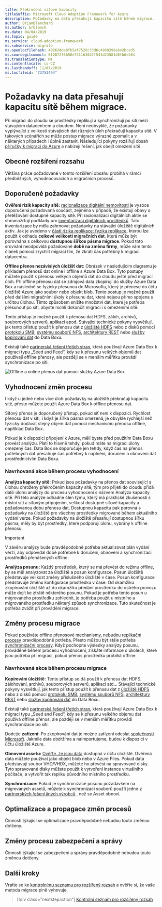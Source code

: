 ```yaml
---
title: Překročení síťové kapacity
titleSuffix: Microsoft Cloud Adoption Framework for Azure
description: Požadavky na data přesahují kapacitu sítě během migrace.
author: BrianBlanchard
ms.author: brblanch
ms.date: 04/04/2019
ms.topic: guide
ms.service: cloud-adoption-framework
ms.subservice: migrate
ms.openlocfilehash: 402628da8fb5af7526c33d6c4900298eb42bced5
ms.sourcegitcommit: 6f287276650e731163047f543d23581d8fb6e204
ms.translationtype: MT
ms.contentlocale: cs-CZ
ms.lasthandoff: 11/07/2019
ms.locfileid: "73753494"
---
```

# <a name="data-requirements-exceed-network-capacity-during-a-migration-effort"></a>Požadavky na data přesahují kapacitu sítě během migrace.

Při migraci do cloudu se prostředky replikují a synchronizují po síti mezi stávajícím datacentrem a cloudem. Není neobvyklé, že požadavky vyplývající z velikosti stávajících dat různých úloh překračují kapacitu sítě. V takových scénářích se může postup migrace výrazně zpomalit a v některých případech i úplně zastavit. Následující pokyny rozšiřují obsah [příručky k migraci do Azure](../azure-migration-guide/index.md) a nabízejí řešení, jak obejít omezení sítě.

## <a name="general-scope-expansion"></a>Obecné rozšíření rozsahu

Většina práce požadované v tomto rozšíření obsahu probíhá v rámci předběžných, vyhodnocovacích a migračních procesů.

## <a name="suggested-prerequisites"></a>Doporučené požadavky

**Ověření rizik kapacity sítě:** [racionalizace digitální nemovitosti](../../digital-estate/rationalize.md) je vysoce doporučená požadovaná součást, zejména v případě, že existují obavy o přetěžování dostupné kapacity sítě. Při racionalizaci digitálních aktiv se shromažďují podklady pro [inventarizaci digitálních prostředků](../../digital-estate/inventory.md). Tato inventarizace by měla zahrnovat požadavky na stávající úložiště digitálních aktiv. Jak je uvedeno v [části rizika replikace: fyzika replikace](../migration-considerations/migrate/replicate.md#replication-risks---physics-of-replication), kterou lze použít k odhadu **celkové velikosti migračních dat**, která může být porovnána s celkovou **dostupnou šířkou pásma migrace**. Pokud toto srovnání neodpovídá požadované **době na změnu firmy**, může vám tento článek pomoci zrychlit migraci tím, že zkrátí čas potřebný k migraci datacentra.

**Offline přenos nezávislých úložišť dat:** Obrázek v následujícím diagramu je příkladem přenosů dat online i offline s Azure Data Box. Tyto postupy můžete použít k přenosu velkých objemů dat do cloudu ještě před migrací úloh. Při offline přenosu dat se zdrojová data zkopírují do služby Azure Data Box a následně se fyzicky přesunou do Microsoftu, který je přenese do účtu úložiště Azure jako soubor nebo objekt blob. Tento postup je možné použít před dalšími migračními úkoly k přesunu dat, která nejsou přímo spojena s určitou úlohou. Tímto způsobem snížíte množství dat, které je potřeba přesunout po síti, abyste mohli dokončit migraci i s omezeními sítě.

Tento přístup je možné použít k přenosu dat HDFS, záloh, archivů, souborových serverů, aplikací apod. Stávající technické pokyny vysvětlují, jak tento přístup použít k přenosu dat z [úložiště HDFS](https://docs.microsoft.com/azure/storage/blobs/data-lake-storage-migrate-on-premises-hdfs-cluster) nebo z disků pomocí [protokolu SMB](https://docs.microsoft.com/azure/databox/data-box-deploy-copy-data), [systému souborů NFS](https://docs.microsoft.com/azure/databox/data-box-deploy-copy-data-via-nfs), [architektury REST](https://docs.microsoft.com/azure/databox/data-box-deploy-copy-data-via-rest) nebo [služby kopírování dat](https://docs.microsoft.com/azure/databox/data-box-deploy-copy-data-via-copy-service) do Data Boxu.

Existují také [partnerská řešení třetích stran](https://azuremarketplace.microsoft.com/campaigns/databox/azure-data-box), která používají Azure Data Box k migraci typu „Seed and Feed“, kdy se k přesunu velkých objemů dat používají offline přenosy, ale později se v menším měřítku provádí synchronizace po síti.

![Offline a online přenos dat pomocí služby Azure Data Box](../../_images/migrate/databox.png)

## <a name="assess-process-changes"></a>Vyhodnocení změn procesu

I když u jedné nebo více úloh požadavky na úložiště překračují kapacitu sítě, přesto můžete použít Azure Data Box k offline přenosu dat.

Síťový přenos je doporučený přístup, pokud síť není k dispozici. Rychlost přenosu dat v síti, i když je šířka pásma omezená, je obvykle rychlejší než fyzicky dodávat stejný objem dat pomocí mechanismu přenosu offline, například Data Box.

Pokud je k dispozici připojení k Azure, měli byste před použitím Data Boxu provést analýzu. Platí to hlavně tehdy, pokud máte na migraci úlohy omezený čas. Data Box se doporučuje jen tehdy, když čas na přenos potřebných dat přesahuje čas potřebný k naplnění, doručení a obnovení dat prostřednictvím Data Boxu.

### <a name="suggested-action-during-the-assess-process"></a>Navrhovaná akce během procesu vyhodnocení

**Analýza kapacity sítě:** Pokud jsou požadavky na přenos dat související s úlohou ohroženy překročením kapacity sítě, tým pro přijetí do cloudu přidá další úlohu analýzy do procesu vyhodnocení s názvem Analýza kapacity sítě. Při této analýze odhadne člen týmu, který má praktické zkušenosti s místní sítí a síťovým připojením, velikost dostupné síťové kapacity a požadovanou dobu přenosu dat. Dostupnou kapacitu pak porovná s požadavky na úložiště pro všechny prostředky migrované během aktuálního vydání verze. Pokud požadavky na úložiště přesahují dostupnou šířku pásma, měly by být prostředky, které podporují úlohu, vybrány k offline přenosu.

> [!IMPORTANT]
> V závěru analýzy bude pravděpodobně potřeba aktualizovat plán vydání verzí, aby odpovídal době potřebné k doručení, obnovení a synchronizaci prostředků přenášených offline.

**Analýza posunu:** Každý prostředek, který se má převést do režimu offline, by se měl analyzovat za úložiště a posun konfigurace. Posun úložiště představuje velikost změny příslušného úložiště v čase. Posun konfigurace představuje změnu konfigurace prostředku v čase. Od okamžiku zkopírování úložiště až do okamžiku předání prostředku do ostrého provozu může dojít ke ztrátě některého posunu. Pokud je potřeba tento posun u migrovaného prostředku zohlednit, je potřeba použít u místního a migrovaného prostředku některý způsob synchronizace. Tuto skutečnost je potřeba zvážit při provádění migrace.

## <a name="migrate-process-changes"></a>Změny procesu migrace

Pokud používáte offline přenosové mechanismy, nebudou [replikační procesy](../migration-considerations/migrate/replicate.md) pravděpodobně potřeba. Přesto můžou být stále potřeba [synchronizační procesy](../migration-considerations/migrate/replicate.md). Když pochopíte výsledky analýzy posunu, prováděné během procesu vyhodnocení, získáte informace o úkolech, které jsou potřeba při migraci, pokud přenos prostředku probíhá offline.

### <a name="suggested-action-during-the-migrate-process"></a>Navrhovaná akce během procesu migrace

**Kopírování úložiště:** Tento přístup se dá použít k přenosu dat HDFS, zálohování, archivů, souborových serverů, aplikací atd... Stávající technické pokyny vysvětlují, jak tento přístup použít k přenosu dat z [úložiště HDFS](https://docs.microsoft.com/azure/storage/blobs/data-lake-storage-migrate-on-premises-hdfs-cluster) nebo z disků pomocí [protokolu SMB](https://docs.microsoft.com/azure/databox/data-box-deploy-copy-data), [systému souborů NFS](https://docs.microsoft.com/azure/databox/data-box-deploy-copy-data-via-nfs), [architektury REST](https://docs.microsoft.com/azure/databox/data-box-deploy-copy-data-via-rest) nebo [služby kopírování dat](https://docs.microsoft.com/azure/databox/data-box-deploy-copy-data-via-copy-service) do Data Boxu.

Existují také [partnerská řešení třetích stran](https://azuremarketplace.microsoft.com/campaigns/databox/azure-data-box), která používají Azure Data Box k migraci typu „Seed and Feed“, kdy se k přesunu velkého objemu dat používá offline přenos, ale později se v menším měřítku provádí synchronizace po síti.

Dodejte **zařízení:** Po zkopírování dat je možné zařízení odeslat [společnosti Microsoft](https://docs.microsoft.com/azure/databox/data-box-deploy-picked-up). Jakmile data obdržíme a naimportujeme, budou k dispozici v účtu úložiště Azure.

**Obnovení assetu:** [Ověřte, že jsou data](https://docs.microsoft.com/azure/databox/data-box-deploy-picked-up#verify-data-upload-to-azure) dostupná v účtu úložiště. Ověřená data můžete používat jako objekt blob nebo v Azure Files. Pokud data představují soubor VHD/VHDX, můžete ho převést na spravované disky. Tyto spravované disky můžete použít k vytvoření instance virtuálního počítače, a vytvořit tak repliku původního místního prostředku.

**Synchronizace:** Pokud je synchronizace posunu požadavkem na migrovaných assetů, můžete k synchronizaci souborů použít jedno z [partnerských řešení jiných výrobců](https://azuremarketplace.microsoft.com/campaigns/databox/azure-data-box) , než se Asset obnoví.

## <a name="optimize-and-promote-process-changes"></a>Optimalizace a propagace změn procesů

Činnosti týkající se optimalizace pravděpodobně nebudou touto změnou dotčeny.

## <a name="secure-and-manage-process-changes"></a>Změny procesu zabezpečení a správy

Činnosti týkající se zabezpečení a správy pravděpodobně nebudou touto změnou dotčeny.

## <a name="next-steps"></a>Další kroky

Vraťte se ke [kontrolnímu seznamu pro rozšířený rozsah](./index.md) a ověřte si, že vaše metoda migrace plně vyhovuje.

> [!div class="nextstepaction"]
> [Kontrolní seznam pro rozšířený rozsah](./index.md)
